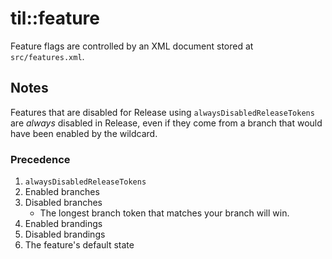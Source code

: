 # til::feature

Feature flags are controlled by an XML document stored at `src/features.xml`.

## Notes

Features that are disabled for Release using `alwaysDisabledReleaseTokens` are
*always* disabled in Release, even if they come from a branch that would have
been enabled by the wildcard.

### Precedence

1. `alwaysDisabledReleaseTokens`
2. Enabled branches
3. Disabled branches
   * The longest branch token that matches your branch will win.
3. Enabled brandings
4. Disabled brandings
5. The feature's default state
